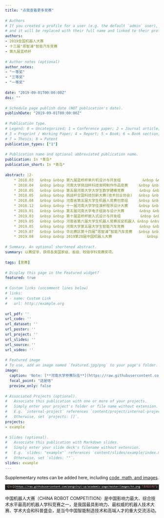 ```yaml
---
title: "点我查看更多竞赛"

# Authors
# If you created a profile for a user (e.g. the default `admin` user), write the username (folder name) here 
# and it will be replaced with their full name and linked to their profile.
authors:
- 2019全国机器人大赛
- 十三届"恩智浦"智能汽车竞赛
- 第九届蓝桥杯

# Author notes (optional)
author_notes:
- "一等奖"
- "三等奖"
- "一等奖"

date: "2019-09-01T00:00:00Z"
doi: ""

# Schedule page publish date (NOT publication's date).
publishDate: "2019-09-01T00:00:00Z"

# Publication type.
# Legend: 0 = Uncategorized; 1 = Conference paper; 2 = Journal article;
# 3 = Preprint / Working Paper; 4 = Report; 5 = Book; 6 = Book section;
# 7 = Thesis; 8 = Patent
publication_types: ["1"]

# Publication name and optional abbreviated publication name.
publication: In *青岛*
publication_short: In *青岛*

abstract: |2-
    * 2018.03   &nbsp &nbsp 第九届蓝桥杯单片机设计与开发组		     &nbsp &nbsp 一等奖(省级/个人赛)
    * 2018.04   &nbsp &nbsp 河南大学挑战杯科技发明制作作品竞赛     &nbsp &nbsp 二等奖(校级/团队赛)
    * 2018.05   &nbsp &nbsp 第五届河南大学大学生数学建模竞赛       &nbsp &nbsp 二等奖(校级/负责编程)
    * 2018.05   &nbsp &nbsp 挑战杯全国科技创新大赛(技术创业协会)   &nbsp &nbsp 一等奖(国家级/团队赛)
    * 2018.08   &nbsp &nbsp 河南省第五届大学生机器人竞赛创意组     &nbsp &nbsp 二等奖(省级/负责硬件)
    * 2018.12   &nbsp &nbsp 十一届河南大学学佳澳杯程序设计大赛     &nbsp &nbsp 一等奖(校级/个人赛)
    * 2019.01   &nbsp &nbsp 第五届河南大学电子组装与设计大赛       &nbsp &nbsp 二等奖(校级/个人赛)
    * 2019.03   &nbsp &nbsp 第十届蓝桥杯嵌入式设计与开发组         &nbsp &nbsp 二等奖(省级/个人赛)
    * 2019.05   &nbsp &nbsp 河南省第六届大学生机器人竞赛双足机器人 &nbsp &nbsp 二等奖(省级/任队长)
    * 2019.05   &nbsp &nbsp 河南大学第五届大学生智能汽车竞赛       &nbsp &nbsp 一等奖(校级/任队长)
    * 2019.07   &nbsp &nbsp 华北赛区第十四届“恩智浦”智能汽车竞赛   &nbsp &nbsp 三等奖(赛区/任队长)
    * 2019.08   &nbsp &nbsp 2019第20届中国机器人大赛			       &nbsp &nbsp 一等奖(国家级/任队长)

# Summary. An optional shortened abstract.
summary: 以赛促学，获得各类国家级、省级、校级学科竞赛奖项。

tags: [竞赛]

# Display this page in the Featured widget?
featured: true

# Custom links (uncomment lines below)
# links:
# - name: Custom Link
#   url: http://example.org

url_pdf: ''
url_code: ''
url_dataset: ''
url_poster: ''
url_project: ''
url_slides: ''
url_source: ''
url_video: ''

# Featured image
# To use, add an image named `featured.jpg/png` to your page's folder. 
image:
  caption: 'Note: [**河南大学参赛队伍**](https://raw.githubusercontent.com/pengxinyi-up/academic-page/master/images/2019robot.jpg)'
  focal_point: "这是啥"
  preview_only: false

# Associated Projects (optional).
#   Associate this publication with one or more of your projects.
#   Simply enter your project's folder or file name without extension.
#   E.g. `internal-project` references `content/project/internal-project/index.md`.
#   Otherwise, set `projects: []`.
projects:
- example

# Slides (optional).
#   Associate this publication with Markdown slides.
#   Simply enter your slide deck's filename without extension.
#   E.g. `slides: "example"` references `content/slides/example/index.md`.
#   Otherwise, set `slides: ""`.
slides: example
---
```


<!-- {{% callout note %}}
Click the *Cite* button above to demo the feature to enable visitors to import publication metadata into their reference management software.
{{% /callout %}}

{{% callout note %}}
Create your slides in Markdown - click the *Slides* button to check out the example.
{{% /callout %}} -->

Supplementary notes can be added here, including [code, math, and images](https://wowchemy.com/docs/writing-markdown-latex/).

![example](https://raw.githubusercontent.com/pengxinyi-up/academic-page/master/images/example.png "我的补充") 

中国机器人大赛（CHINA ROBOT COMPETITION）是中国影响力最大、综合技术水平最高的机器人学科竞赛之一，是我国最具影响力、最权威的机器人技术大赛、学术大会和科普盛会，是当今中国智能制造技术和高端人才的重大交流活动。